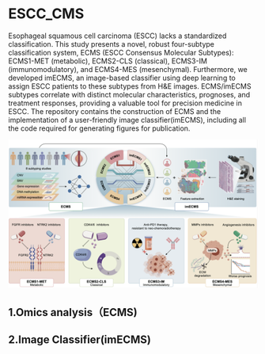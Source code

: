 # ESCC_CMS
Esophageal squamous cell carcinoma (ESCC) lacks a standardized classification.  This study presents a novel, robust four-subtype classification system, ECMS (ESCC Consensus Molecular Subtypes): ECMS1-MET (metabolic), ECMS2-CLS (classical), ECMS3-IM (immunomodulatory), and ECMS4-MES (mesenchymal).  Furthermore, we developed imECMS, an image-based classifier using deep learning to assign ESCC patients to these subtypes from H&E images.  ECMS/imECMS subtypes correlate with distinct molecular characteristics, prognoses, and treatment responses, providing a valuable tool for precision medicine in ESCC.
The repository contains the construction of ECMS and the implementation of a user-friendly image classifier(imECMS), including all the code required for generating figures for publication. 

![image](ECMS_2024.png)
## 1.Omics analysis（ECMS)

## 2.Image Classifier(imECMS)
